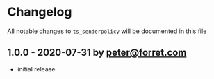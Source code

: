 # Changelog

All notable changes to `ts_senderpolicy` will be documented in this file

## 1.0.0 - 2020-07-31 by peter@forret.com

- initial release
